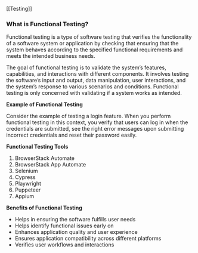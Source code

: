 [[Testing]]

### What is Functional Testing?

Functional testing is a type of software testing that verifies the functionality of a software system or application by checking that ensuring that the system behaves according to the specified functional requirements and meets the intended business needs.

The goal of functional testing is to validate the system’s features, capabilities, and interactions with different components. It involves testing the software’s input and output, data manipulation, user interactions, and the system’s response to various scenarios and conditions. Functional testing is only concerned with validating if a system works as intended.

**Example of Functional Testing**

Consider the example of testing a login feature. When you perform functional testing in this context, you verify that users can log in when the credentials are submitted, see the right error messages upon submitting incorrect credentials and reset their password easily.

**Functional Testing Tools**

1. BrowserStack Automate
2. BrowserStack App Automate
3. Selenium
4. Cypress
5. Playwright
6. Puppeteer
7. Appium

**Benefits of Functional Testing**

- Helps in ensuring the software fulfills user needs
- Helps identify functional issues early on
- Enhances application quality and user experience
- Ensures application compatibility across different platforms
- Verifies user workflows and interactions

